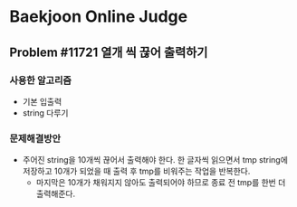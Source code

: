 Baekjoon Online Judge
=====================
## Problem #11721 열개 씩 끊어 출력하기
### 사용한 알고리즘
* 기본 입출력
* string 다루기
### 문제해결방안
* 주어진 string을 10개씩 끊어서 출력해야 한다. 한 글자씩 읽으면서 tmp string에 저장하고 10개가 되었을 때 출력 후 tmp를 비워주는 작업을 반복한다.
	* 마지막은 10개가 채워지지 않아도 출력되어야 하므로 종료 전 tmp를 한번 더 출력해준다.
